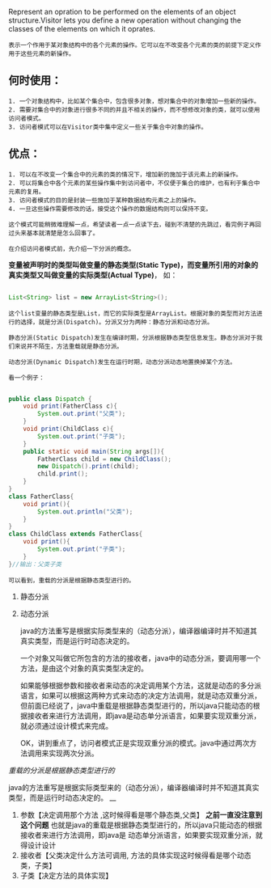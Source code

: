 Represent an opration to be performed on the elements of an object structure.Visitor lets you define a new operation without changing the classes of the elements on which it oprates.

    表示一个作用于某对象结构中的各个元素的操作。它可以在不改变各个元素的类的前提下定义作用于这些元素的新操作。

## 何时使用：

    1. 一个对象结构中，比如某个集合中，包含很多对象，想对集合中的对象增加一些新的操作。
    2. 需要对集合中的对象进行很多不同的并且不相关的操作，而不想修改对象的类，就可以使用访问者模式。
    3. 访问者模式可以在Visitor类中集中定义一些关于集合中对象的操作。
    
## 优点：

    1. 可以在不改变一个集合中的元素的类的情况下，增加新的施加于该元素上的新操作。
    2. 可以将集合中各个元素的某些操作集中到访问者中，不仅便于集合的维护，也有利于集合中元素的复用。
    3. 访问者模式的目的是封装一些施加于某种数据结构元素之上的操作。
    4. 一旦这些操作需要修改的话，接受这个操作的数据结构则可以保持不变。

    这个模式可能稍微难理解一点，希望读者一点一点读下去，碰到不清楚的先跳过，看完例子再回过头来基本就清楚是怎么回事了。

    在介绍访问者模式前，先介绍一下分派的概念。

**变量被声明时的类型叫做变量的静态类型(Static Type)，而变量所引用的对象的真实类型又叫做变量的实际类型(Actual Type)**，
如：

```java

List<String> list = new ArrayList<String>();

```
    这个list变量的静态类型是List，而它的实际类型是ArrayList。根据对象的类型而对方法进行的选择，就是分派(Dispatch)。分派又分为两种：静态分派和动态分派。

    静态分派(Static Dispatch)发生在编译时期，分派根据静态类型信息发生。静态分派对于我们来说并不陌生，方法重载就是静态分派。

    动态分派(Dynamic Dispatch)发生在运行时期，动态分派动态地置换掉某个方法。

    看一个例子：

```java

public class Dispatch {
    void print(FatherClass c){
        System.out.print("父类");
    }
    void print(ChildClass c){
        System.out.print("子类");
    }
    public static void main(String args[]){
        FatherClass child = new ChildClass();
        new Dispatch().print(child);
        child.print();
    }
}
class FatherClass{
    void print(){
        System.out.println("父类");
    }
}
class ChildClass extends FatherClass{
    void print(){
        System.out.print("子类");
    }
}//输出：父类子类
```

    可以看到，重载的分派是根据静态类型进行的。

1. 静态分派
2. 动态分派

    java的方法重写是根据实际类型来的（动态分派），编译器编译时并不知道其真实类型，而是运行时动态决定的。

    一个对象又叫做它所包含的方法的接收者，java中的动态分派，要调用哪一个方法，是由这个对象的真实类型决定的。

    如果能够根据参数和接收者来动态的决定调用某个方法，这就是动态的多分派语言，如果可以根据这两种方式来动态的决定方法调用，就是动态双重分派，但前面已经说了，java中重载是根据静态类型进行的，所以java只能动态的根据接收者来进行方法调用，即java是动态单分派语言，如果要实现双重分派，就必须通过设计模式来完成。

    OK，讲到重点了，访问者模式正是实现双重分派的模式。java中通过两次方法调用来实现两次分派。
    
 *重载的分派是根据静态类型进行的*
 
 java的方法重写是根据实际类型来的（动态分派），编译器编译时并不知道其真实类型，而是运行时动态决定的。 
 __
 1. 参数【决定调用那个方法 ,这时候得看是哪个静态类,父类】 **之前一直没注意到这个问题**
    也就是java的重载是根据静态类型进行的，所以java只能动态的根据接收者来进行方法调用，即java是
    动态单分派语言，如果要实现双重分派，就得设计设计
 2. 接收者【父类决定什么方法可调用, 方法的具体实现这时候得看是哪个动态类，子类】
 3. 子类【决定方法的具体实现】